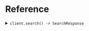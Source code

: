 # Reference
<details><summary><code>client.search() -> SearchResponse</code></summary>
<dl>
<dd>

#### 🔌 Usage

<dl>
<dd>

<dl>
<dd>

```java
client.search(
    SearchRequest
        .builder()
        .limit(1)
        .id("id")
        .date("date")
        .deadline(OffsetDateTime.parse("2024-01-15T09:30:00Z"))
        .bytes("bytes")
        .user(
            User
                .builder()
                .name("name")
                .tags(
                    Optional.of(
                        Arrays.asList("tags", "tags")
                    )
                )
                .build()
        )
        .userList(
            Arrays.asList(
                Optional.of(
                    User
                        .builder()
                        .name("name")
                        .tags(
                            Optional.of(
                                Arrays.asList("tags", "tags")
                            )
                        )
                        .build()
                )
            )
        )
        .excludeUser(
            Arrays.asList(
                Optional.of(
                    User
                        .builder()
                        .name("name")
                        .tags(
                            Optional.of(
                                Arrays.asList("tags", "tags")
                            )
                        )
                        .build()
                )
            )
        )
        .filter(
            Arrays.asList(Optional.of("filter"))
        )
        .neighborRequired(
            SearchRequestNeighborRequired.of(
                User
                    .builder()
                    .name("name")
                    .tags(
                        Optional.of(
                            Arrays.asList("tags", "tags")
                        )
                    )
                    .build()
            )
        )
        .optionalDeadline(OffsetDateTime.parse("2024-01-15T09:30:00Z"))
        .keyValue(
            new HashMap<String, Optional<String>>() {{
                put("keyValue", Optional.of("keyValue"));
            }}
        )
        .optionalString("optionalString")
        .nestedUser(
            NestedUser
                .builder()
                .name("name")
                .user(
                    User
                        .builder()
                        .name("name")
                        .tags(
                            Optional.of(
                                Arrays.asList("tags", "tags")
                            )
                        )
                        .build()
                )
                .build()
        )
        .optionalUser(
            User
                .builder()
                .name("name")
                .tags(
                    Optional.of(
                        Arrays.asList("tags", "tags")
                    )
                )
                .build()
        )
        .neighbor(
            SearchRequestNeighbor.of(
                User
                    .builder()
                    .name("name")
                    .tags(
                        Optional.of(
                            Arrays.asList("tags", "tags")
                        )
                    )
                    .build()
            )
        )
        .build()
);
```
</dd>
</dl>
</dd>
</dl>

#### ⚙️ Parameters

<dl>
<dd>

<dl>
<dd>

**limit:** `Integer` 
    
</dd>
</dl>

<dl>
<dd>

**id:** `String` 
    
</dd>
</dl>

<dl>
<dd>

**date:** `String` 
    
</dd>
</dl>

<dl>
<dd>

**deadline:** `OffsetDateTime` 
    
</dd>
</dl>

<dl>
<dd>

**bytes:** `String` 
    
</dd>
</dl>

<dl>
<dd>

**user:** `User` 
    
</dd>
</dl>

<dl>
<dd>

**userList:** `Optional<User>` 
    
</dd>
</dl>

<dl>
<dd>

**optionalDeadline:** `Optional<OffsetDateTime>` 
    
</dd>
</dl>

<dl>
<dd>

**keyValue:** `Optional<Map<String, Optional<String>>>` 
    
</dd>
</dl>

<dl>
<dd>

**optionalString:** `Optional<String>` 
    
</dd>
</dl>

<dl>
<dd>

**nestedUser:** `Optional<NestedUser>` 
    
</dd>
</dl>

<dl>
<dd>

**optionalUser:** `Optional<User>` 
    
</dd>
</dl>

<dl>
<dd>

**excludeUser:** `Optional<User>` 
    
</dd>
</dl>

<dl>
<dd>

**filter:** `Optional<String>` 
    
</dd>
</dl>

<dl>
<dd>

**neighbor:** `Optional<SearchRequestNeighbor>` 
    
</dd>
</dl>

<dl>
<dd>

**neighborRequired:** `SearchRequestNeighborRequired` 
    
</dd>
</dl>
</dd>
</dl>


</dd>
</dl>
</details>
